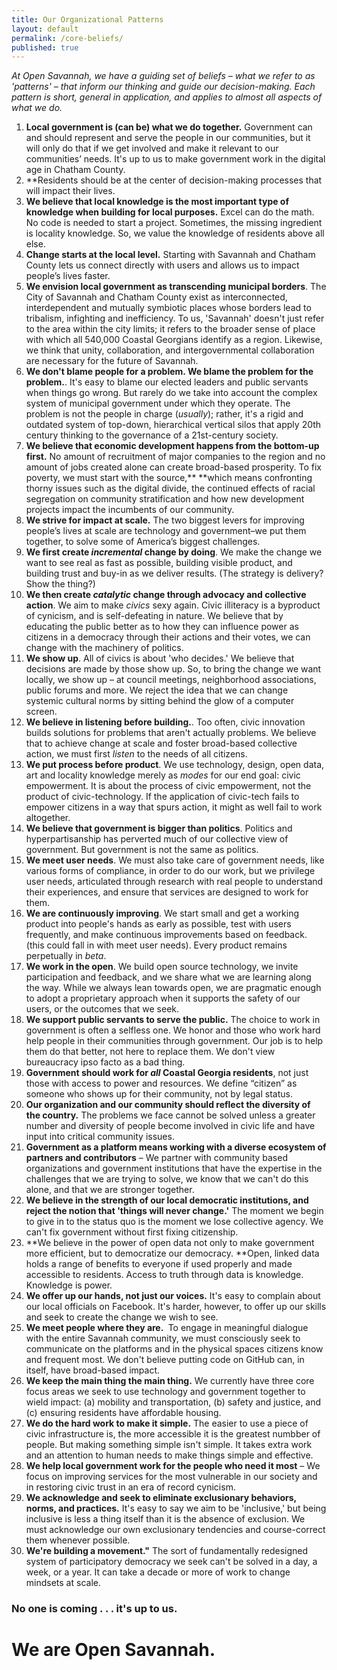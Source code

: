 ```yaml
---
title: Our Organizational Patterns
layout: default
permalink: /core-beliefs/
published: true
---
```


*At Open Savannah, we have a guiding set of beliefs – what we refer to as 'patterns' – that inform our thinking and guide our decision-making. Each pattern is short, general in application, and applies to almost all aspects of what we do.*

1. **Local government is (can be) what we do together.** Government can and should represent and serve the people in our communities, but it will only do that if we get involved and make it relevant to our communities’ needs. It's up to us to make government work in the digital age in Chatham County.
2. **Residents should be at the center of decision-making processes that will impact their lives. 
3. **We believe that local knowledge is the most important type of knowledge when building for local purposes.** Excel can do the math. No code is needed to start a project. Sometimes, the missing ingredient is locality knowledge. So, we value the knowledge of residents above all else.
2. **Change starts at the local level.** Starting with Savannah and Chatham County lets us connect directly with users and allows us to impact people’s lives faster.&nbsp;
3. **We envision local government as transcending municipal borders**. The City of Savannah and Chatham County exist as interconnected, interdependent and mutually symbiotic places whose borders lead to tribalism, infighting and inefficiency. To us, 'Savannah' doesn't just refer to the area within the city limits; it refers to the broader sense of place with which all 540,000 Coastal Georgians identify as a region. Likewise, we think that unity, collaboration, and intergovernmental collaboration are necessary for the future of Savannah.
4. **We don't blame people for a problem. We blame the problem for the problem.**. It's easy to blame our elected leaders and public servants when things go wrong. But rarely do we take into account the complex system of municipal government under which they operate. The problem is not the people in charge (*usually*); rather, it's a rigid and outdated system of top-down, hierarchical vertical silos that apply 20th century thinking to the governance of a 21st-century society.
5. **We believe that economic development happens from the bottom-up first.** No amount of recruitment of major companies to the region and no amount of jobs created alone can create broad-based prosperity. To fix poverty, we must start with the source,**&nbsp;**which means confronting thorny issues such as the digital divide, the continued effects of racial segregation on community stratification and how new development projects impact the incumbents of our community.
6. **We strive for impact at scale.** The two biggest levers for improving people’s lives at scale are technology and government–we put them together, to solve some of America’s biggest challenges.
7. **We first create *incremental* change by doing**. We make the change we want to see real as fast as possible, building visible product, and building trust and buy-in as we deliver results. (The strategy is delivery? Show the thing?)
8. **We then create *catalytic* change through advocacy and collective action**. We aim to make *civics* sexy again. Civic illiteracy is a byproduct of cynicism, and is self-defeating in nature. We believe that by educating the public better as to how they can influence power as citizens in a democracy through their actions and their votes, we can change with the machinery of politics.
9. **We show up**. All of civics is about 'who decides.' We believe that decisions are made by those show up. So, to bring the change we want locally, we show up – at council meetings, neighborhood associations, public forums and more. We reject the idea that we can change systemic cultural norms by sitting behind the glow of a computer screen.
10. **We believe in listening before building.**. Too often, civic innovation builds solutions for problems that aren't actually problems. We believe that to achieve change at scale and foster broad-based collective action, we must first *listen* to the needs of all citizens.
11. **We put process before product**. We use technology, design, open data, art and locality knowledge merely as *modes* for our end goal: civic empowerment. It is about the process of civic empowerment, not the product of civic-technology. If the application of civic-tech fails to empower citizens in a way that spurs action, it might as well fail to work altogether.
12. **We believe that government is bigger than politics**. Politics and hyperpartisanship has perverted much of our collective view of government. But government is not the same as politics.
13. **We meet user needs**. We must also take care of government needs, like various forms of compliance, in order to do our work, but we privilege user needs, articulated through research with real people to understand their experiences, and ensure that services are designed to work for them.
14. **We are continuously improving**. We start small and get a working product into people's hands as early as possible, test with users frequently, and make continuous improvements based on feedback. (this could fall in with meet user needs). Every product remains perpetually in *beta*.
15. **We work in the open**. We build open source technology, we invite participation and feedback, and we share what we are learning along the way. While we always lean towards open, we are pragmatic enough to adopt a proprietary approach when it supports the safety of our users, or the outcomes that we seek.
16. **We support public servants to serve the public.** The choice to work in government is often a selfless one. We honor and those who work hard help people in their communities through government. Our job is to help them do that better, not here to replace them. We don't view bureaucracy ipso facto as a bad thing.
17. **Government should work for *all* Coastal Georgia residents**, not just those with access to power and resources. We define “citizen” as someone who shows up for their community, not by legal status.
18. **Our organization and our community should reflect the diversity of the country.** The problems we face cannot be solved unless a greater number and diversity of people become involved in civic life and have input into critical community issues.
19. **Government as a platform means working with a diverse ecosystem of partners and contributors** – We partner with community based organizations and government institutions that have the expertise in the challenges that we are trying to solve, we know that we can't do this alone, and that we are stronger together.
20. **We believe in the strength of our local democratic institutions, and reject the notion that 'things will never change.'** The moment we begin to give in to the status quo is the moment we lose collective agency. We can't fix government without first fixing citizenship.
21. **We believe in the power of open data not only to make government more efficient, but to democratize our democracy.&nbsp;**Open, linked data holds a range of benefits to everyone if used properly and made accessible to residents. Access to truth through data is knowledge. Knowledge is power.
22. **We offer up our hands, not just our voices.** It's easy to complain about our local officials on Facebook. It's harder, however, to offer up our skills and seek to create the change we wish to see.&nbsp;
23. **We meet people where they are.&nbsp;** To engage in meaningful dialogue with the entire Savannah community, we must consciously seek to communicate on the platforms and in the physical spaces citizens know and frequent most. We don't believe putting code on GitHub can, in itself, have broad-based impact.
24. **We keep the main thing the main thing.** We currently have three core focus areas we seek to use technology and government together to wield impact: (a) mobility and transportation, (b) safety and justice, and (c) ensuring residents have affordable housing.
25. **We do the hard work to make it simple.** The easier to use a piece of civic infrastructure is, the more accessible it is the greatest numbber of people. But making something simple isn't simple. It takes extra work and an attention to human needs to make things simple and effective. 
26. **We help local government work for the people who need it most** – We focus on improving services for the most vulnerable in our society and in restoring civic trust in an era of record cynicism.
27. **We acknowledge and seek to eliminate exclusionary behaviors, norms, and practices.** It's easy to say we aim to be 'inclusive,' but being inclusive is less a thing itself than it is the absence of exclusion. We must acknowledge our own exclusionary tendencies and course-correct them whenever possible.
28. **We're building a movement."** The sort of fundamentally redesigned system of participatory democracy we seek can't be solved in a day, a week, or a year. It can take a decade or more of work to change mindsets at scale.

<h3>No one is coming . . . it's up to us.</h3>
<h1>We are Open Savannah.</h1>
